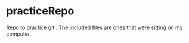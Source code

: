 # practiceRepo
Repo to practice git...The included files are ones that were sitting on my computer.
